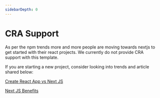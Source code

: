 ```yaml
---
sidebarDepth: 0
---
```


# CRA Support

As per the npm trends more and more people are moving towards nextjs to get started with their react projects. We currently do not provide CRA support with this template.

If you are starting a new project, consider looking into trends and article shared below:

[Create React App vs Next JS](https://www.npmtrends.com/create-react-app-vs-next)

[Next JS Benefits](https://medium.com/eincode/what-are-the-benefits-of-the-next-js-framework-7c5b083c8d23)
